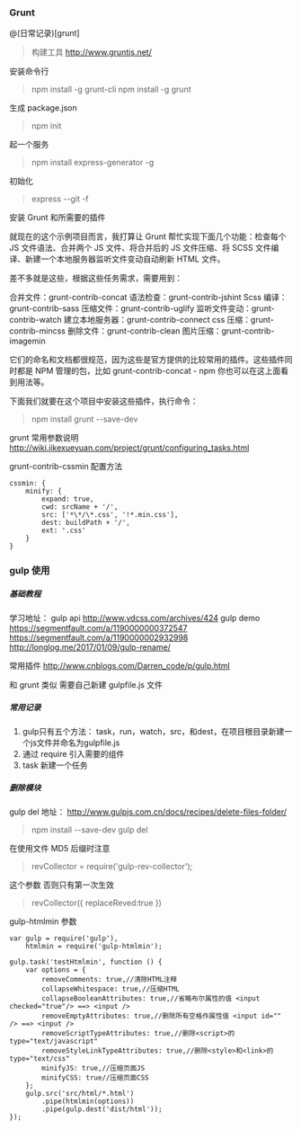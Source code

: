 ### Grunt
@(日常记录)[grunt]

> 构建工具
> http://www.gruntjs.net/

安装命令行
> npm install -g grunt-cli
 npm install -g grunt

生成 package.json
> npm init

起一个服务
>npm install express-generator -g

初始化
>express --git -f

安装 Grunt 和所需要的插件

就现在的这个示例项目而言，我打算让 Grunt 帮忙实现下面几个功能：检查每个 JS 文件语法、合并两个 JS 文件、将合并后的 JS 文件压缩、将 SCSS 文件编译、新建一个本地服务器监听文件变动自动刷新 HTML 文件。

差不多就是这些，根据这些任务需求，需要用到：
> 
合并文件：grunt-contrib-concat
语法检查：grunt-contrib-jshint
Scss 编译：grunt-contrib-sass
压缩文件：grunt-contrib-uglify
监听文件变动：grunt-contrib-watch
建立本地服务器：grunt-contrib-connect
css 压缩：grunt-contrib-mincss
删除文件：grunt-contrib-clean
图片压缩：grunt-contrib-imagemin

它们的命名和文档都很规范，因为这些是官方提供的比较常用的插件。这些插件同时都是 NPM 管理的包，比如 grunt-contrib-concat - npm 你也可以在这上面看到用法等。

下面我们就要在这个项目中安装这些插件，执行命令：

> npm install grunt --save-dev

grunt 常用参数说明
http://wiki.jikexueyuan.com/project/grunt/configuring_tasks.html


grunt-contrib-cssmin 配置方法
```
cssmin: {
    minify: { 
        expand: true, 
        cwd: srcName + '/', 
        src: ['*\*/\*.css', '!*.min.css'], 
        dest: buildPath + '/', 
        ext: '.css' 
    } 
}
```

###  gulp 使用

##### 基础教程
学习地址：
gulp api
http://www.ydcss.com/archives/424
gulp demo
https://segmentfault.com/a/1190000000372547
https://segmentfault.com/a/1190000002932998
http://longlog.me/2017/01/09/gulp-rename/

常用插件
http://www.cnblogs.com/Darren_code/p/gulp.html

和 grunt 类似 需要自己新建 gulpfile.js 文件

#####  常用记录
1. gulp只有五个方法： task，run，watch，src，和dest，在项目根目录新建一个js文件并命名为gulpfile.js
2. 通过 require 引入需要的组件
3. task 新建一个任务

##### 删除模块
gulp del  地址： http://www.gulpjs.com.cn/docs/recipes/delete-files-folder/
> npm install --save-dev gulp del

在使用文件 MD5 后缀时注意
> revCollector = require('gulp-rev-collector');

 这个参数 否则只有第一次生效
>revCollector({
	replaceReved:true
})

gulp-htmlmin 参数
```
var gulp = require('gulp'),
    htmlmin = require('gulp-htmlmin');
 
gulp.task('testHtmlmin', function () {
    var options = {
        removeComments: true,//清除HTML注释
        collapseWhitespace: true,//压缩HTML
        collapseBooleanAttributes: true,//省略布尔属性的值 <input checked="true"/> ==> <input />
        removeEmptyAttributes: true,//删除所有空格作属性值 <input id="" /> ==> <input />
        removeScriptTypeAttributes: true,//删除<script>的type="text/javascript"
        removeStyleLinkTypeAttributes: true,//删除<style>和<link>的type="text/css"
        minifyJS: true,//压缩页面JS
        minifyCSS: true//压缩页面CSS
    };
    gulp.src('src/html/*.html')
        .pipe(htmlmin(options))
        .pipe(gulp.dest('dist/html'));
});
```
